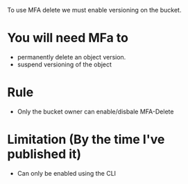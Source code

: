 To use MFA delete we must enable versioning on the bucket.

# You will need MFa to
- permanently delete an object version.
- suspend versioning of the object


# Rule
- Only the bucket owner can enable/disbale MFA-Delete

# Limitation (By the time I've published it)
- Can only be enabled using the CLI
